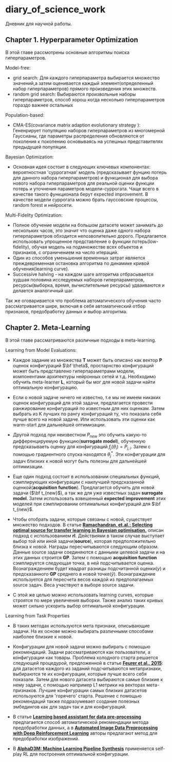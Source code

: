 # diary_of_science_work
Дневник для научной работы.

## Chapter 1. Hyperparameter Optimization

В этой главе рассмотрены основные алгоритмы поиска гиперпараметров.

Model-free:  
* grid search:
    Для каждого гиперпараметра выбирается множество значений,а затем оценивается каждый 
    элемент(определенный набор гиперпараметров) прямого произведения этих множеств.
* random grid search:
    Выбираются произвольные наборы гиперпараметров, способ хорош когда несколько гиперпараметров
    гораздо важнее остальных   
        
Population-based:
* CMA-ES(covariance matrix adaption evolutionary strategy ):
    Гененрирует популяцию наборов гиперпараметров из многомерной Гауссианы, где параметры распределения
    обновляются от поколения к поколению основываясь на успешных представителях предыдущей популяции. 


Bayesian Optimization:
* Основная идея состоит в следующих ключевых компонентах: вероятностная 'суррогатная' модель (предсказывает 
  фунцию потерь для данного набора гиперпараметров) и функционал для выбора нового набора гиперпараметров 
  для реальной оценки функции потерь и уточнения параметров модели-суррогата. Чаще всего в качестве такого
  функционала берут expected improvement. В качестве модели суррогата можно брать гауссовские процессы, 
  random forest и нейросети.

Multi-Fidelity Optimization:
* Полное обучение модели на большом датасете может занимать до нескольких часов, это значит что оценка 
  даже одного набора гиперпараметров обходится непозволительно дорого. Предлагается использовать упрощенное 
  представление о функции потерь(low-fidelity), обучая модель на подмножестве всех объектов и признаков, с
  ограничением на число итераций.
* Один из способов уменьшения временных затрат является преждевременная остановка алгоритма по динамике
  кривой обучения(learning curve).
* Successive halving - на каждом шаге алгоритма отбрасывается худшая половина исследуемых наборов 
  гиперпараметров, ресурсы(выборка, время, вычислительные ресурсы) удваиваются и  делается аналогичный шаг.

Так же оговаривается что проблема автоматического обучения часто рассматривается шире, включая в себя автоматический отбор признаков, предобработку данных и выбор алгоритма.

## Chapter 2. Meta-Learning

В этой главе рассматриваются различные подходы в meta-learning.  
  
Learning from Model Evaluations:
* Каждое задание из множества **T** может быть описано как вектор **P** оценок конфигураций $\bf \theta$, простарнство конфигураций может быть представлено гиперпараметрами модели, компонентами архитектуры нейронных сетей и т.д. Необходимо обучить meta-learner **L**, который бы мог для новой задачи найти оптимальную конфигурацию.

* Если о новой задаче ничего не известно, т.е мы не имеем никаких оценок конфигураций для этой задачи, предлагается провести ранжирование конфигураций по известным для них оценкам.  Затем выбрать из K лучших по рангу конфигураций ту, что показала себя лучше всего на новой задаче. Или использовать эти оценки как warm-start для дальнейшей оптимизации.

* Другой подход при неизвестном $P_{new}$ это обучить какую-то дифференцируемую функцию(**surrogate model**), обученную предсказываеть оценку для конфигураций $f_j(\theta_i) = P_{j,i}$. Затем с помощью градиентного спуска находятся $\theta_j^*$. Эти конфигурации для задач близких к новой могут быть полезны для дальнейшей оптимизации. 

* Еще один подход состоит в использовании специальных функций, сэмплирующих конфигурации с наилучшей предсказанной оценкой(**acquisition function**). Предлагается обучить для новой задачи ($\bf t_{new}$), а так же для уже известных задач **surrogate model**. Затем использовать взвешенный **expected improvement** этих моделей при сэмплировании оптимальных конфигураций для $\bf t_{new}$.

* Чтобы отобрать задачи, которые связаны с новой, существует множество подходов. В статье  [**Ramachandran, et.al.: Selecting optimal source for transfer learning in Bayesian optimisation.**](https://books.google.ru/books?id=McpmDwAAQBAJ&pg=PA42&lpg=PA42&dq=Ramachandran+Selecting+optimal+source+for+transfer+learning+in+Bayesian+optimisation.&source=bl&ots=xHhpuHu1Nq&sig=ynRb1s6aEE9YaKHSvVH3OfybL34&hl=en&sa=X&ved=2ahUKEwj00v27kPXeAhWPKCwKHQLSBsQQ6AEwBHoECAQQAQ#v=onepage&q=Ramachandran%20Selecting%20optimal%20source%20for%20transfer%20learning%20in%20Bayesian%20optimisation.&f=false) описан подход с использованием **rl**. Действиями в таком случае выступает выбор той или иной задачи(**source**), которая предположительно близка к новой. Награды пересчитываются следующим образом. Данные source задачи соединяются с данными целевой задачи и на этих данных строится **GP**. Затем с помощью **acquisition function** сэмплируется следующая точка, в ней подсчитывается оценка. Вознаграждением будет квадрат разницы подсчитанной оценки($y$) и предсказанного **GP** среднего в новой точке($\hat{y}$). Вознаграждение используется для пересчета весов каждой из предполагаемых source задач. Веса участвуют в выборе source задачи.

* С этой же целью можно использовать learning curves, которые строятся по мере увеличения выборки. Также анализ таких кривых может сильно ускорить выбор оптимальной конфигурации.

Learning from Task Properties

* В таких методах используются мета признаки, описывающие задачи. На их основе можно выбирать различными способами наиболее близкие к новой.

* Конфигурации для новой задачи можно выбирать с помощью рекомендаций. Задачи рассматриваются как пользователи, а конфигурации как товары. Проблема холодного старта решается следующей процедурой, предложенной в статье [**Feurer et al., 2015**](https://ml.informatik.uni-freiburg.de/papers/15-NIPS-auto-sklearn-preprint.pdf): для датасетов каждого из заданий подсчитываются метапризнаки, выбираются те их конфигурации, которые лучше всего себя показали. Затем для нового датасета выбираются самые близкие к нему задачи, с помощью например L1 метрики на векторах мета-признаков. Лучшие конфигурации самых близких датасетов используются для 'горячего' старта. Решение с помощью рекомендаций также подразумевает создание полезных эмбедингов как для задач так и для конфигураций.

* В статье [**Learning based assistant for data pre-processing**](https://arxiv.org/pdf/1803.01024.pdf) предлагается способ автоматической рекомендации метода предобработки данных, а в [**Automated Image Data Preprocessing with Deep Reinforcement Learning**](https://arxiv.org/pdf/1806.05886v1.pdf) авторы предлагают метод для предобработки изображений.

* В [**AlphaD3M: Machine Learning Pipeline Synthesis**](https://www.cs.columbia.edu/~idrori/AlphaD3M.pdf) применяется self-play RL для построения оптимальной конфигурации.

